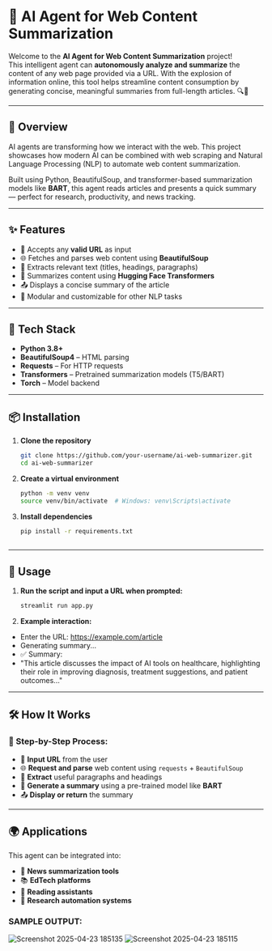 # 🚀 AI Agent for Web Content Summarization

Welcome to the **AI Agent for Web Content Summarization** project!  
This intelligent agent can **autonomously analyze and summarize** the content of any web page provided via a URL. With the explosion of information online, this tool helps streamline content consumption by generating concise, meaningful summaries from full-length articles. 🔍🤖

---

## 🧠 Overview

AI agents are transforming how we interact with the web. This project showcases how modern AI can be combined with web scraping and Natural Language Processing (NLP) to automate web content summarization.

Built using Python, BeautifulSoup, and transformer-based summarization models like **BART**, this agent reads articles and presents a quick summary — perfect for research, productivity, and news tracking.

---

## ✨ Features

- 🔗 Accepts any **valid URL** as input
- 🌐 Fetches and parses web content using **BeautifulSoup**
- 📄 Extracts relevant text (titles, headings, paragraphs)
- 🤖 Summarizes content using **Hugging Face Transformers**
- 📤 Displays a concise summary of the article
- 🧩 Modular and customizable for other NLP tasks

---

## 🧰 Tech Stack

- **Python 3.8+**
- **BeautifulSoup4** – HTML parsing
- **Requests** – For HTTP requests
- **Transformers** – Pretrained summarization models (T5/BART)
- **Torch** – Model backend

---

## 📦 Installation

1. **Clone the repository**
   ```bash
   git clone https://github.com/your-username/ai-web-summarizer.git
   cd ai-web-summarizer
2. **Create a virtual environment**
   ```bash
   python -m venv venv
   source venv/bin/activate  # Windows: venv\Scripts\activate

3. **Install dependencies**
   ```bash
   pip install -r requirements.txt
  
---
## 🚀 Usage

1. **Run the script and input a URL when prompted:**
   ```bash
   streamlit run app.py

2. **Example interaction:**

  - Enter the URL: https://example.com/article
  - Generating summary...
  - ✅ Summary:
  - "This article discusses the impact of AI tools on healthcare, highlighting their role in improving diagnosis, treatment suggestions, and patient outcomes..."
---
## 🛠️ How It Works

### 🧾 Step-by-Step Process:
- 🔗 **Input URL** from the user  
- 🌐 **Request and parse** web content using `requests` + `BeautifulSoup`  
- 📄 **Extract** useful paragraphs and headings  
- 🤖 **Generate a summary** using a pre-trained model like   **BART**  
- 📤 **Display or return** the summary  

---

## 🌍 Applications

This agent can be integrated into:

- 📰 **News summarization tools**
- 📚 **EdTech platforms**
- 📖 **Reading assistants**
- 🔎 **Research automation systems**

### **SAMPLE OUTPUT**:
![Screenshot 2025-04-23 185135](https://github.com/user-attachments/assets/cf12b9b3-bf8e-4cf7-8152-503fb7785a9f)
![Screenshot 2025-04-23 185115](https://github.com/user-attachments/assets/31271b3d-bf64-4fd7-a91e-88b251453bfe)



